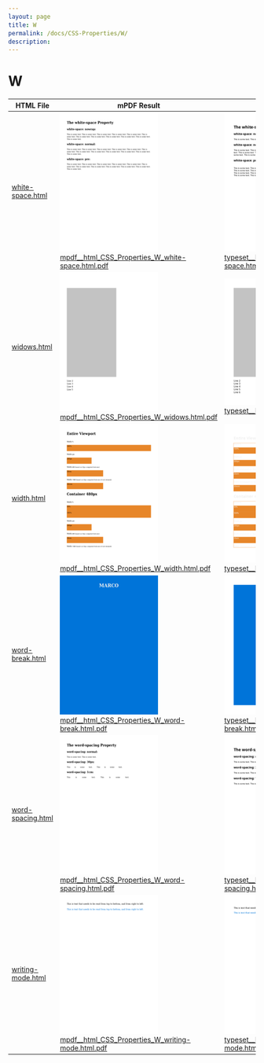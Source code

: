 ```yaml
---
layout: page
title: W
permalink: /docs/CSS-Properties/W/
description: 
---
```


# W
HTML File | mPDF Result | typeset.sh Result | PDFreactor Result
------------- | ------------- | ------------- | -------------
[white-space.html](/html/CSS%20Properties/W/white-space.html) | ![](mpdf__html_CSS_Properties_W_white-space.html.png) [mpdf__html_CSS_Properties_W_white-space.html.pdf](mpdf__html_CSS_Properties_W_white-space.html.pdf) | ![](typeset__html_CSS_Properties_W_white-space.html.png) [typeset__html_CSS_Properties_W_white-space.html.pdf](typeset__html_CSS_Properties_W_white-space.html.pdf) | ![](pdfreactor__html_CSS_Properties_W_white-space.html.png) [pdfreactor__html_CSS_Properties_W_white-space.html.pdf](pdfreactor__html_CSS_Properties_W_white-space.html.pdf)
[widows.html](/html/CSS%20Properties/W/widows.html) | ![](mpdf__html_CSS_Properties_W_widows.html.png) [mpdf__html_CSS_Properties_W_widows.html.pdf](mpdf__html_CSS_Properties_W_widows.html.pdf) | ![](typeset__html_CSS_Properties_W_widows.html.png) [typeset__html_CSS_Properties_W_widows.html.pdf](typeset__html_CSS_Properties_W_widows.html.pdf) | ![](pdfreactor__html_CSS_Properties_W_widows.html.png) [pdfreactor__html_CSS_Properties_W_widows.html.pdf](pdfreactor__html_CSS_Properties_W_widows.html.pdf)
[width.html](/html/CSS%20Properties/W/width.html) | ![](mpdf__html_CSS_Properties_W_width.html.png) [mpdf__html_CSS_Properties_W_width.html.pdf](mpdf__html_CSS_Properties_W_width.html.pdf) | ![](typeset__html_CSS_Properties_W_width.html.png) [typeset__html_CSS_Properties_W_width.html.pdf](typeset__html_CSS_Properties_W_width.html.pdf) | ![](pdfreactor__html_CSS_Properties_W_width.html.png) [pdfreactor__html_CSS_Properties_W_width.html.pdf](pdfreactor__html_CSS_Properties_W_width.html.pdf)
[word-break.html](/html/CSS%20Properties/W/word-break.html) | ![](mpdf__html_CSS_Properties_W_word-break.html.png) [mpdf__html_CSS_Properties_W_word-break.html.pdf](mpdf__html_CSS_Properties_W_word-break.html.pdf) | ![](typeset__html_CSS_Properties_W_word-break.html.png) [typeset__html_CSS_Properties_W_word-break.html.pdf](typeset__html_CSS_Properties_W_word-break.html.pdf) | ![](pdfreactor__html_CSS_Properties_W_word-break.html.png) [pdfreactor__html_CSS_Properties_W_word-break.html.pdf](pdfreactor__html_CSS_Properties_W_word-break.html.pdf)
[word-spacing.html](/html/CSS%20Properties/W/word-spacing.html) | ![](mpdf__html_CSS_Properties_W_word-spacing.html.png) [mpdf__html_CSS_Properties_W_word-spacing.html.pdf](mpdf__html_CSS_Properties_W_word-spacing.html.pdf) | ![](typeset__html_CSS_Properties_W_word-spacing.html.png) [typeset__html_CSS_Properties_W_word-spacing.html.pdf](typeset__html_CSS_Properties_W_word-spacing.html.pdf) | ![](pdfreactor__html_CSS_Properties_W_word-spacing.html.png) [pdfreactor__html_CSS_Properties_W_word-spacing.html.pdf](pdfreactor__html_CSS_Properties_W_word-spacing.html.pdf)
[writing-mode.html](/html/CSS%20Properties/W/writing-mode.html) | ![](mpdf__html_CSS_Properties_W_writing-mode.html.png) [mpdf__html_CSS_Properties_W_writing-mode.html.pdf](mpdf__html_CSS_Properties_W_writing-mode.html.pdf) | ![](typeset__html_CSS_Properties_W_writing-mode.html.png) [typeset__html_CSS_Properties_W_writing-mode.html.pdf](typeset__html_CSS_Properties_W_writing-mode.html.pdf) | ![](pdfreactor__html_CSS_Properties_W_writing-mode.html.png) [pdfreactor__html_CSS_Properties_W_writing-mode.html.pdf](pdfreactor__html_CSS_Properties_W_writing-mode.html.pdf)
